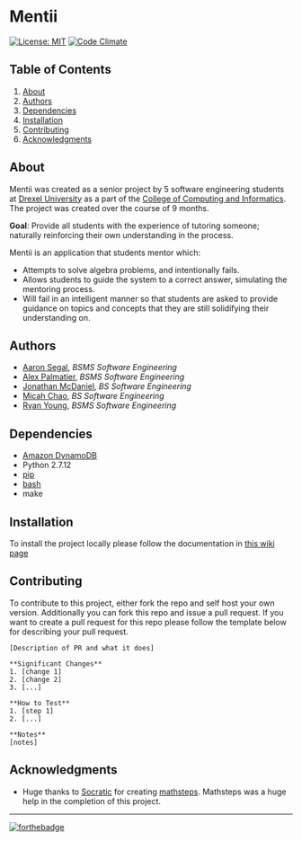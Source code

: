 # Mentii
[![License: MIT](https://img.shields.io/badge/License-MIT-yellow.svg)](https://opensource.org/licenses/MIT) [![Code Climate](https://codeclimate.com/github/mentii/mentii/badges/gpa.svg)](https://codeclimate.com/github/mentii/mentii)

## Table of Contents
1. [About](#about)
2. [Authors](#authors)
3. [Dependencies](#dependencies)
4. [Installation](#installation)
5. [Contributing](#contributing)
6. [Acknowledgments](#acknowledgments)

## About
Mentii was created as a senior project by 5 software engineering students at [Drexel University](https://drexel.edu) as a part of the [College of Computing and Informatics](https://cci.drexel.edu). The project was created over the course of 9 months.

__Goal__: Provide all students with the experience of tutoring someone; naturally reinforcing their own understanding in the process.

Mentii is an application that students mentor which:
- Attempts to solve algebra problems, and intentionally fails.
- Allows students to guide the system to a correct answer, simulating the mentoring process.
- Will fail in an intelligent manner so that students are asked to provide guidance on topics and concepts that they are still solidifying their understanding on.

## Authors
- [Aaron Segal](https://github.com/aaronmsegal), _BSMS Software Engineering_
- [Alex Palmatier](https://github.com/asp78), _BSMS Software Engineering_
- [Jonathan McDaniel](https://github.com/jonathanmcdaniel), _BS Software Engineering_
- [Micah Chao](https://github.com/smc395), _BS Software Engineering_
- [Ryan Young](https://github.com/RyanYoung25), _BSMS Software Engineering_

## Dependencies
- [Amazon DynamoDB](http://docs.aws.amazon.com/amazondynamodb/latest/developerguide/DynamoDBLocal.html)
- Python 2.7.12
- [pip](https://pypi.python.org/pypi/pip)
- [bash](https://www.gnu.org/software/bash/)
- make

## Installation
To install the project locally please follow the documentation in [this wiki page](https://github.com/mentii/mentii/wiki/Local-Development-Setup-for-Ubuntu)

## Contributing
To contribute to this project, either fork the repo and self host your own version. Additionally you can fork this repo and issue a pull request. If you want to create a pull request for this repo please follow the template below for describing your pull request.
```
[Description of PR and what it does]

**Significant Changes**
1. [change 1]
2. [change 2]
3. [...]

**How to Test**
1. [step 1]
2. [...]

**Notes**
[notes]
```

## Acknowledgments
- Huge thanks to [Socratic](https://socratic.org/) for creating [mathsteps](https://github.com/socraticorg/mathsteps). Mathsteps was a huge help in the completion of this project.

***

[![forthebadge](http://forthebadge.com/images/badges/built-with-swag.svg)](http://forthebadge.com)
